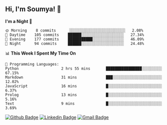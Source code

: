 ## Hi, I'm Soumya! 👋

<!--START_SECTION:waka-->
**I'm a Night 🦉** 

```text
🌞 Morning    8 commits      ░░░░░░░░░░░░░░░░░░░░░░░░░   2.08% 
🌆 Daytime    105 commits    ██████░░░░░░░░░░░░░░░░░░░   27.34% 
🌃 Evening    177 commits    ███████████░░░░░░░░░░░░░░   46.09% 
🌙 Night      94 commits     ██████░░░░░░░░░░░░░░░░░░░   24.48%

```


📊 **This Week I Spent My Time On** 

```text
💬 Programming Languages: 
Python                   2 hrs 55 mins       ████████████████░░░░░░░░░   67.15% 
Markdown                 31 mins             ███░░░░░░░░░░░░░░░░░░░░░░   12.02% 
JavaScript               16 mins             █░░░░░░░░░░░░░░░░░░░░░░░░   6.37% 
Prolog                   13 mins             █░░░░░░░░░░░░░░░░░░░░░░░░   5.16% 
Text                     9 mins              █░░░░░░░░░░░░░░░░░░░░░░░░   3.69%

```


<!--END_SECTION:waka-->

[![Github Badge](https://img.shields.io/badge/-rubyruins-grey?style=for-the-badge&logo=github&logoColor=white&link=https://github.com/rubyruins/)](https://www.github.com/rubyruins/) 
[![Linkedin Badge](https://img.shields.io/badge/-Soumya%20Parekh-0072b1?style=for-the-badge&logo=Linkedin&logoColor=white&link=https://www.linkedin.com/in/Soumya-Parekh/)](https://www.linkedin.com/in/Soumya-Parekh/) 
[![Gmail Badge](https://img.shields.io/badge/-soumya.parekh@somaiya.edu-c14438?style=for-the-badge&logo=Gmail&logoColor=white&link=mailto:soumya.parekh@somaiya.edu)](mailto:soumya.parekh@somaiya.edu) 
